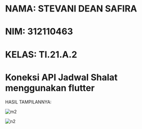 # NAMA: STEVANI DEAN SAFIRA
# NIM: 312110463
# KELAS: TI.21.A.2

# Koneksi API Jadwal Shalat menggunakan flutter
HASIL TAMPILANNYA:

![m2](https://github.com/stevanidean/AplikasiPrayersTimes/assets/92729505/e3fb91fb-db8c-49a7-91e1-0c1c84137cde)


![n2](https://github.com/stevanidean/AplikasiPrayersTimes/assets/92729505/72987e25-a2d8-4213-8408-6e4db624d43b)
